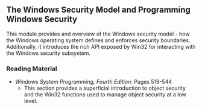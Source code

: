 ## The Windows Security Model and Programming Windows Security

This module provides and overview of the Windows security model - how the Windows operating system defines and enforces security boundaries. Additionally, it introduces the rich API exposed by Win32 for interacting with the Windows security subsystem.

### Reading Material

- _Windows System Programming, Fourth Edition_: Pages 519-544
    - This section provides a superficial introduction to object security and the Win32 functions used to manage object security at a low level. 